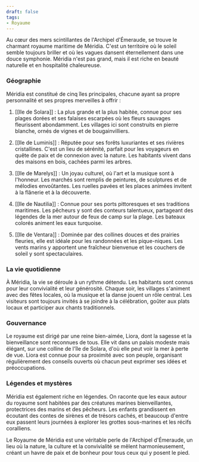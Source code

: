 ```yaml
---
draft: false
tags:
- Royaume
---
```


Au cœur des mers scintillantes de l'Archipel d'Émeraude, se trouve le charmant royaume maritime de Méridia. C'est un territoire où le soleil semble toujours briller et où les vagues dansent éternellement dans une douce symphonie. Méridia n'est pas grand, mais il est riche en beauté naturelle et en hospitalité chaleureuse.

### Géographie

Méridia est constitué de cinq îles principales, chacune ayant sa propre personnalité et ses propres merveilles à offrir :

1. [[Ile de Solara]] : La plus grande et la plus habitée, connue pour ses plages dorées et ses falaises escarpées où les fleurs sauvages fleurissent abondamment. Les villages ici sont construits en pierre blanche, ornés de vignes et de bougainvilliers.

2. [[Ile de Luminis]] : Réputée pour ses forêts luxuriantes et ses rivières cristallines. C'est un lieu de sérénité, parfait pour les voyageurs en quête de paix et de connexion avec la nature. Les habitants vivent dans des maisons en bois, cachées parmi les arbres.

3. [[Ile de Marelys]] : Un joyau culturel, où l'art et la musique sont à l'honneur. Les marchés sont remplis de peintures, de sculptures et de mélodies envoûtantes. Les ruelles pavées et les places animées invitent à la flânerie et à la découverte.

4. [[Ile de Nautilia]] : Connue pour ses ports pittoresques et ses traditions maritimes. Les pêcheurs y sont des conteurs talentueux, partageant des légendes de la mer autour de feux de camp sur la plage. Les bateaux colorés animent les eaux turquoise.

5. [[Ile de Ventara]] : Dominée par des collines douces et des prairies fleuries, elle est idéale pour les randonnées et les pique-niques. Les vents marins y apportent une fraîcheur bienvenue et les couchers de soleil y sont spectaculaires.

### La vie quotidienne

À Méridia, la vie se déroule à un rythme détendu. Les habitants sont connus pour leur convivialité et leur générosité. Chaque soir, les villages s'animent avec des fêtes locales, où la musique et la danse jouent un rôle central. Les visiteurs sont toujours invités à se joindre à la célébration, goûter aux plats locaux et participer aux chants traditionnels.

### Gouvernance

Le royaume est dirigé par une reine bien-aimée, Liora, dont la sagesse et la bienveillance sont reconnues de tous. Elle vit dans un palais modeste mais élégant, sur une colline de l'île de Solara, d'où elle peut voir la mer à perte de vue. Liora est connue pour sa proximité avec son peuple, organisant régulièrement des conseils ouverts où chacun peut exprimer ses idées et préoccupations.

### Légendes et mystères

Méridia est également riche en légendes. On raconte que les eaux autour du royaume sont habitées par des créatures marines bienveillantes, protectrices des marins et des pêcheurs. Les enfants grandissent en écoutant des contes de sirènes et de trésors cachés, et beaucoup d'entre eux passent leurs journées à explorer les grottes sous-marines et les récifs coralliens.

Le Royaume de Méridia est une véritable perle de l'Archipel d'Émeraude, un lieu où la nature, la culture et la convivialité se mêlent harmonieusement, créant un havre de paix et de bonheur pour tous ceux qui y posent le pied.